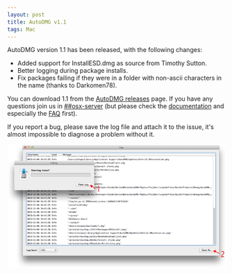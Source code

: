 ```yaml
---
layout: post
title: AutoDMG v1.1
tags: Mac
---
```


AutoDMG version 1.1 has been released, with the following changes:

* Added support for InstallESD.dmg as source from Timothy Sutton.
* Better logging during package installs.
* Fix packages failing if they were in a folder with non-ascii characters in the name (thanks to Darkomen78).

You can download 1.1 from the [AutoDMG releases](https://github.com/MagerValp/AutoDMG/releases) page. If you have any questions join us in [##osx-server](http://webchat.freenode.net/?channels=##osx-server) (but please check the [documentation](https://github.com/MagerValp/AutoDMG/wiki) and especially the [FAQ](https://github.com/MagerValp/AutoDMG/wiki/FAQ) first).

If you report a bug, please save the log file and attach it to the issue, it's almost impossible to diagnose a problem without it.

![AutoDMG save log](/images/AutoDMG-save-log.png)
